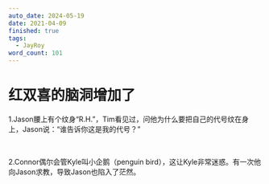 ```yaml
---
auto_date: 2024-05-19
date: 2021-04-09
finished: true
tags:
  - JayRoy
word_count: 101
---
```


# 红双喜的脑洞增加了

1.Jason腰上有个纹身“R.H.”，Tim看见过，问他为什么要把自己的代号纹在身上，Jason说：“谁告诉你这是我的代号？”

<br>

2.Connor偶尔会管Kyle叫小企鹅（penguin bird），这让Kyle非常迷惑。有一次他向Jason求教，导致Jason也陷入了茫然。
